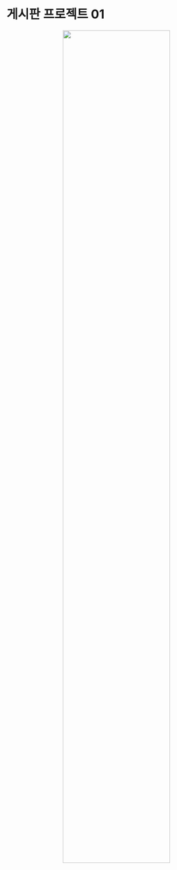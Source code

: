 # 게시판 프로젝트 01
<p align="center">
  <img src="https://github.com/user-attachments/assets/a037d778-d970-44cc-b8ec-18133199e49d"  width="70%"/>
</p>
